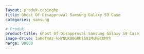 ```yaml
---
layout: produk-casinghp
title: Ghost Of Disapproval Samsung Galaxy S9 Case
categories: samsung

# Produk
product-title: Ghost Of Disapproval Samsung Galaxy S9 Case
image-drive: 1uKefmAz-kHYNUK80GRUl5U1MsMBCUMYh
harga: 90000
---
```

